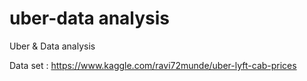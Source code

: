 # uber-data analysis
Uber &amp; Data analysis

Data set : https://www.kaggle.com/ravi72munde/uber-lyft-cab-prices


